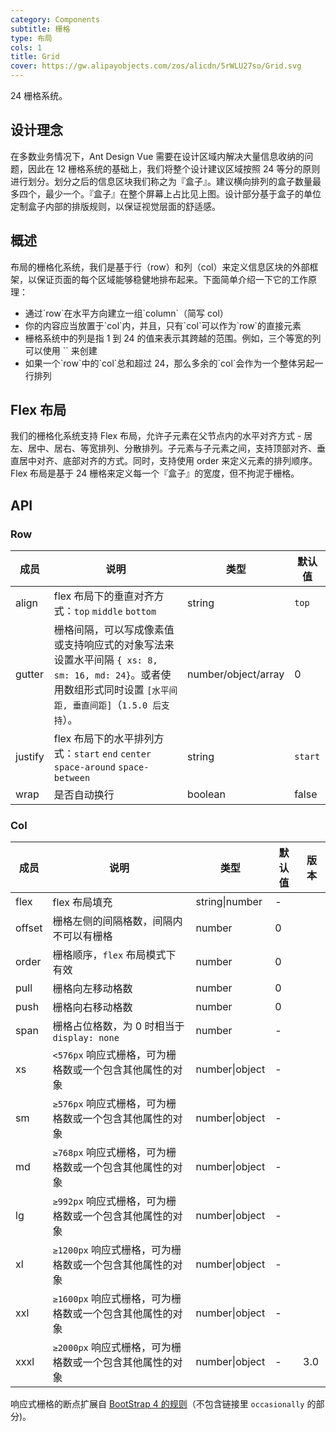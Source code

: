```yaml
---
category: Components
subtitle: 栅格
type: 布局
cols: 1
title: Grid
cover: https://gw.alipayobjects.com/zos/alicdn/5rWLU27so/Grid.svg
---
```


24 栅格系统。

## 设计理念

在多数业务情况下，Ant Design Vue 需要在设计区域内解决大量信息收纳的问题，因此在 12 栅格系统的基础上，我们将整个设计建议区域按照 24 等分的原则进行划分。划分之后的信息区块我们称之为『盒子』。建议横向排列的盒子数量最多四个，最少一个。『盒子』在整个屏幕上占比见上图。设计部分基于盒子的单位定制盒子内部的排版规则，以保证视觉层面的舒适感。

## 概述

布局的栅格化系统，我们是基于行（row）和列（col）来定义信息区块的外部框架，以保证页面的每个区域能够稳健地排布起来。下面简单介绍一下它的工作原理：

- 通过\`row\`在水平方向建立一组\`column\`（简写 col）
- 你的内容应当放置于\`col\`内，并且，只有\`col\`可以作为\`row\`的直接元素
- 栅格系统中的列是指 1 到 24 的值来表示其跨越的范围。例如，三个等宽的列可以使用 \`<a-col :span="8" />\` 来创建
- 如果一个\`row\`中的\`col\`总和超过 24，那么多余的\`col\`会作为一个整体另起一行排列

## Flex 布局

我们的栅格化系统支持 Flex 布局，允许子元素在父节点内的水平对齐方式 - 居左、居中、居右、等宽排列、分散排列。子元素与子元素之间，支持顶部对齐、垂直居中对齐、底部对齐的方式。同时，支持使用 order 来定义元素的排列顺序。 Flex 布局是基于 24 栅格来定义每一个『盒子』的宽度，但不拘泥于栅格。

## API

### Row

| 成员 | 说明 | 类型 | 默认值 |
| --- | --- | --- | --- |
| align | flex 布局下的垂直对齐方式：`top` `middle` `bottom` | string | `top` |
| gutter | 栅格间隔，可以写成像素值或支持响应式的对象写法来设置水平间隔 `{ xs: 8, sm: 16, md: 24}`。或者使用数组形式同时设置 `[水平间距, 垂直间距]`（`1.5.0 后支持`）。 | number/object/array | 0 |
| justify | flex 布局下的水平排列方式：`start` `end` `center` `space-around` `space-between` | string | `start` |
| wrap | 是否自动换行 | boolean | false |

### Col

| 成员   | 说明                                                     | 类型           | 默认值 | 版本 |
| ------ | -------------------------------------------------------- | -------------- | ------ | --- |
| flex   | flex 布局填充                                            | string\|number | -      | |
| offset | 栅格左侧的间隔格数，间隔内不可以有栅格                   | number         | 0      | |
| order  | 栅格顺序，`flex` 布局模式下有效                          | number         | 0      | |
| pull   | 栅格向左移动格数                                         | number         | 0      | |
| push   | 栅格向右移动格数                                         | number         | 0      | |
| span   | 栅格占位格数，为 0 时相当于 `display: none`              | number         | -      | |
| xs     | `<576px` 响应式栅格，可为栅格数或一个包含其他属性的对象  | number\|object | -      | |
| sm     | `≥576px` 响应式栅格，可为栅格数或一个包含其他属性的对象  | number\|object | -      | |
| md     | `≥768px` 响应式栅格，可为栅格数或一个包含其他属性的对象  | number\|object | -      | |
| lg     | `≥992px` 响应式栅格，可为栅格数或一个包含其他属性的对象  | number\|object | -      | |
| xl     | `≥1200px` 响应式栅格，可为栅格数或一个包含其他属性的对象 | number\|object | -      | |
| xxl    | `≥1600px` 响应式栅格，可为栅格数或一个包含其他属性的对象 | number\|object | -      | |
| xxxl   | `≥2000px` 响应式栅格，可为栅格数或一个包含其他属性的对象 | number\|object | -      | 3.0 |

响应式栅格的断点扩展自 [BootStrap 4 的规则](https://getbootstrap.com/docs/4.0/layout/overview/#responsive-breakpoints)（不包含链接里 `occasionally` 的部分)。
